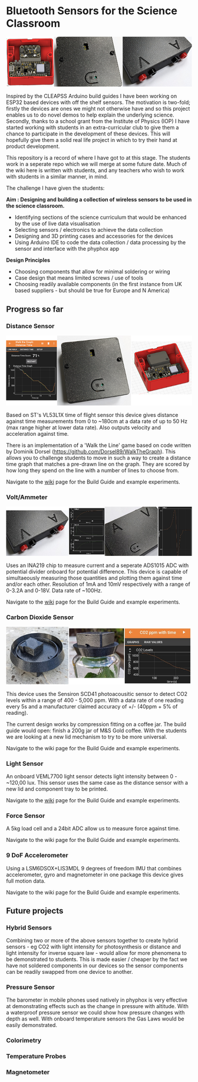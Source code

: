 # Bluetooth Sensors for the Science Classroom

![](/Media/IntroBanner.png)

Inspired by the CLEAPSS Arduino build guides I have been working on ESP32 based devices with off the shelf sensors. The motivation is two-fold; firstly the devices are ones we might not otherwise have and so this project enables us to do novel demos to help explain the underlying science. Secondly, thanks to a school grant from the Institute of Physics (IOP) I have started working with students in an extra-curricular club to give them a chance to participate in the development of these devices. This will hopefully give them a solid real life project in which to try their hand at product development.

This repository is a record of where I have got to at this stage. The students work in a seperate repo which we will merge at some future date. Much of the wiki here is written with students, and any teachers who wish to work with students in a similar manner, in mind.

The challenge I have given the students:

**Aim : Designing and building a collection of wireless sensors to be used in the science classroom.**
* Identifying sections of the science curriculum that would be enhanced by the use of live data visualisation
* Selecting sensors / electronics to achieve the data collection
* Designing and 3D printing cases and accessories for the devices
* Using Arduino IDE to code the data collection / data processing by the sensor and interface with the phyphox app

**Design Principles**
* Choosing components that allow for minimal soldering or wiring
* Case design that means limited screws / use of tools
* Choosing readily available components (in the first instance from UK based suppliers - but should be true for Europe and N America)

## Progress so far

### **Distance Sensor**
![](/Media/DistanceSensorBanner.png)

Based on ST's VL53L1X time of flight sensor this device gives distance against time measurements from 0 to ~180cm  at a data rate of up to 50 Hz (max range higher at lower data rate). Also outputs velocity and acceleration against time.

There is an implementation of a 'Walk the Line' game based on code written by Dominik Dorsel (https://github.com/Dorsel89/WalkTheGraph). This allows you to challenge students to move in such a way to create a distance time graph that matches a pre-drawn line on the graph. They are scored by how long they spend on the line with a number of lines to choose from.

Navigate to the [wiki](https://github.com/RGill-1/Bluetooth-Science-Sensors/wiki/4.-Distance-Sensor) page for the Build Guide and example experiments.

### **Volt/Ammeter**
![](/Media/VASensorbanner.jpg)

Uses an INA219 chip to measure current and a seperate ADS1015 ADC with potential divider onboard for potential difference. This device is capable of simultaeously measuring those quantities and plotting them against time and/or each other. Resolution of 1mA and 10mV respectively with a range of 0-3.2A and 0-18V. Data rate of ~100Hz.

Navigate to the [wiki](https://github.com/RGill-1/Bluetooth-Science-Sensors/wiki/5.-Volt-Ammeter) page for the Build Guide and example experiments.

### **Carbon Dioxide Sensor**
![](/Media/CO2SensorBanner.jpg)

This device uses the Sensiron SCD41 photoacousitic sensor to detect CO2 levels within a range of 400 - 5,000 ppm. With a data rate of one reading every 5s and a manufacturer claimed accuracy of +/- (40ppm + 5% of reading).

The current design works by compression fitting on a coffee jar. The build guide would open: finish a 200g jar of M&S Gold coffee. With the students we are looking at a new lid mechanism to try to be more universal.

Navigate to the wiki page for the Build Guide and example experiments.

### **Light Sensor**

An onboard VEML7700 light sensor detects light intensity between 0 - ~120,00 lux. This sensor uses the same case as the distance sensor with a new lid and component tray to be printed.

Navigate to the [wiki](https://github.com/RGill-1/Bluetooth-Science-Sensors/wiki/7.-Light-Sensor) page for the Build Guide and example experiments. 

### **Force Sensor**

A 5kg load cell and a 24bit ADC allow us to measure force against time. 

Navigate to the wiki page for the Build Guide and example experiments.

### **9 DoF Accelerometer**

Using a LSM6DSOX+LIS3MDL 9 degrees of freedom IMU that combines accelerometer, gyro and magnetometer in one package this device gives full motion data. 

Navigate to the wiki page for the Build Guide and example experiments.

## Future projects

### **Hybrid Sensors**
Combining two or more of the above sensors together to create hybrid sensors - eg CO2 with light intensity for photosynthesis or distance and light intensity for inverse square law - would allow for more phenomena to be demonstrated to students. This is made easier / cheaper by the fact we have not soldered components in our devices so the sensor components can be readily swapped from one device to another.

### **Pressure Sensor**
The barometer in mobile phones used natively in phyphox is very effective at demonstrating effects such as the change in pressure with altitude. With a waterproof pressure sensor we could show how pressure changes with depth as well. With onboard temperature sensors the Gas Laws would be easily demonstrated.

### **Colorimetry**

### **Temperature Probes**

### **Magnetometer**
